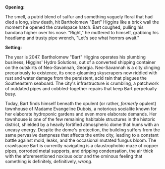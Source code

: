 **Opening:**

The smell, a putrid blend of sulfur and something vaguely floral that had died a long, slow death, hit Bartholomew "Bart" Higgins like a brick wall the moment he opened the crawlspace hatch. Bart coughed, pulling his bandana higher over his nose. "Right," he muttered to himself, grabbing his headlamp and trusty pipe wrench, "Let's see what horrors await."

**Setting:**

The year is 2047. Bartholomew "Bart" Higgins operates his plumbing business, Higgins' Hydro Solutions, out of a converted shipping container on the outskirts of Neo-Savannah, Georgia. Neo-Savannah is a city clinging precariously to existence, its once-gleaming skyscrapers now riddled with rust and water damage from the persistent, acid rain that plagues the Southeastern seaboard. The city's infrastructure is crumbling, a patchwork of outdated pipes and cobbled-together repairs that keep Bart perpetually busy.

Today, Bart finds himself beneath the opulent (or rather, *formerly* opulent) townhouse of Madame Evangeline Dubois, a notorious socialite known for her elaborate hydroponic gardens and even more elaborate demands. Her townhouse is one of the few remaining habitable structures in the historic district, shielded by a heavily fortified atmospheric dome that hums with an uneasy energy. Despite the dome's protection, the building suffers from the same pervasive dampness that affects the entire city, leading to a constant battle against mold, leaks, and the occasional mutated fungus bloom. The crawlspace Bart is currently navigating is a claustrophobic maze of copper pipes, corroded metal supports, and dripping condensation, the air thick with the aforementioned noxious odor and the ominous feeling that something is definitely, definitively, *wrong*.
